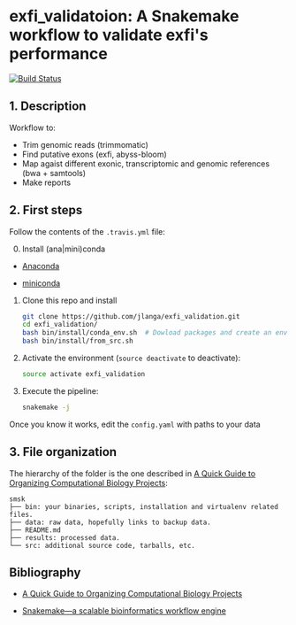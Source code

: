 # exfi_validatoion: A Snakemake workflow to validate exfi's performance

[![Build Status](https://travis-ci.org/jlanga/smsk.svg?branch=master)](https://travis-ci.org/jlanga/smsk)

## 1. Description

Workflow to:

- Trim genomic reads (trimmomatic)
- Find putative exons (exfi, abyss-bloom)
- Map agaist different exonic, transcriptomic and genomic references (bwa + samtools)
- Make reports

## 2. First steps

Follow the contents of the `.travis.yml` file:

0. Install (ana|mini)conda

- [Anaconda](https://www.continuum.io/downloads)

- [miniconda](http://conda.pydata.org/miniconda.html)

1. Clone this repo and install

    ```sh
    git clone https://github.com/jlanga/exfi_validation.git
    cd exfi_validation/
    bash bin/install/conda_env.sh  # Dowload packages and create an environment
    bash bin/install/from_src.sh
    ```

2. Activate the environment (`source deactivate` to deactivate):
    ```sh
    source activate exfi_validation
    ```

3. Execute the pipeline:

    ```sh
    snakemake -j
    ```

Once you know it works, edit the `config.yaml` with paths to your data


## 3. File organization

The hierarchy of the folder is the one described in [A Quick Guide to Organizing Computational Biology Projects](http://journals.plos.org/ploscompbiol/article?id=10.1371/journal.pcbi.1000424):

```
smsk
├── bin: your binaries, scripts, installation and virtualenv related files.
├── data: raw data, hopefully links to backup data.
├── README.md
├── results: processed data.
└── src: additional source code, tarballs, etc.
```


## Bibliography

- [A Quick Guide to Organizing Computational Biology Projects](http://journals.plos.org/ploscompbiol/article?id=10.1371/journal.pcbi.1000424)

- [Snakemake—a scalable bioinformatics workflow engine](http://bioinformatics.oxfordjournals.org/content/28/19/2520)
